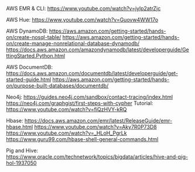 
AWS EMR & CLI:
https://www.youtube.com/watch?v=jylp2atrZjc



AWS Hue:
https://www.youtube.com/watch?v=Guovw4WW17o



AWS DynamoDB:
https://aws.amazon.com/getting-started/hands-on/create-nosql-table/
https://aws.amazon.com/getting-started/hands-on/create-manage-nonrelational-database-dynamodb/
https://docs.aws.amazon.com/amazondynamodb/latest/developerguide/GettingStarted.Python.html


AWS DocumentDB:
https://docs.aws.amazon.com/documentdb/latest/developerguide/get-started-guide.html
https://aws.amazon.com/getting-started/hands-on/purpose-built-databases/documentdb/


Neo4j:
https://guides.neo4j.com/sandbox/contact-tracing/index.html
https://neo4j.com/graphgist/first-steps-with-cypher
Tutorial:
https://www.youtube.com/watch?v=fiQzHVY-kRQ



Hbase:
https://docs.aws.amazon.com/emr/latest/ReleaseGuide/emr-hbase.html
https://www.youtube.com/watch?v=Aky7R0P73D8
https://www.youtube.com/watch?v=_HLoH_PgrLk
https://www.guru99.com/hbase-shell-general-commands.html


Pig and Hive:
https://www.oracle.com/technetwork/topics/bigdata/articles/hive-and-pig-hol-1937050

